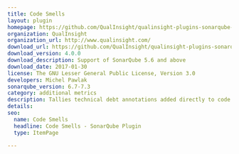 ```yaml
---
title: Code Smells
layout: plugin
homepage: https://github.com/QualInsight/qualinsight-plugins-sonarqube-smell
organization: QualInsight
organization_url: http://www.qualinsight.com/
download_url: https://github.com/QualInsight/qualinsight-plugins-sonarqube-smell/releases/download/qualinsight-plugins-sonarqube-smell-4.0.0/qualinsight-sonarqube-smell-plugin-4.0.0.jar
download_version: 4.0.0
download_description: Support of SonarQube 5.6 and above
download_date: 2017-01-30
license: The GNU Lesser General Public License, Version 3.0
developers: Michel Pawlak
sonarqube_version: 6.7-7.3
category: additional metrics
description: Tallies technical debt annotations added directly to code
details: 
seo: 
  name: Code Smells
  headline: Code Smells - SonarQube Plugin
  type: ItemPage

---
```

